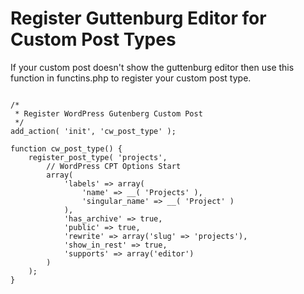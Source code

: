 # Register Guttenburg Editor for Custom Post Types

If your custom post doesn't show the guttenburg editor then use this function in functins.php to register your custom post type.

```

/*
 * Register WordPress Gutenberg Custom Post
 */
add_action( 'init', 'cw_post_type' );

function cw_post_type() {
    register_post_type( 'projects',
        // WordPress CPT Options Start
        array(
            'labels' => array(
                'name' => __( 'Projects' ),
                'singular_name' => __( 'Project' )
            ),
            'has_archive' => true,
            'public' => true,
            'rewrite' => array('slug' => 'projects'),
            'show_in_rest' => true,
            'supports' => array('editor')
        )
    );
}

```
